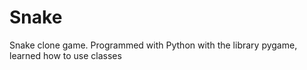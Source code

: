 # Snake
Snake clone game. Programmed with Python with the library pygame, learned how to use classes 
